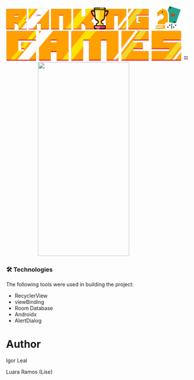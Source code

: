 <img width="500px" height="150px" src = "https://github.com/iguleal/ranking_games/blob/main/app/src/main/res/drawable/logo.png">
<div align"center">
&nbsp;&nbsp;&nbsp;&nbsp;&nbsp;&nbsp;&nbsp;&nbsp;&nbsp;&nbsp;&nbsp;&nbsp;&nbsp;&nbsp;&nbsp;&nbsp;&nbsp;&nbsp;&nbsp;&nbsp;&nbsp;&nbsp;<img width="250px" height="530px" src="https://github.com/iguleal/ranking_games/blob/main/app/src/main/res/gif/gif_ranking_games.gif"/>
</div>

### 🛠 Technologies
The following tools were used in building the project:

- RecyclerView
- viewBinding
- Room Database
- Androidx
- AlertDialog

# Author
<p>Igor Leal</p>
<p>Luara Ramos (Lise)</p>
